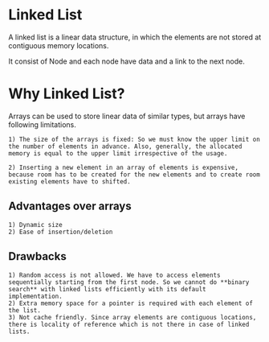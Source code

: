 # Linked List
A linked list is a linear data structure, in which the elements are not stored at contiguous memory locations.

It consist of Node and each node have data and a link to the next node.

# Why Linked List?
Arrays can be used to store linear data of similar types, but arrays have following limitations.
```
1) The size of the arrays is fixed: So we must know the upper limit on the number of elements in advance. Also, generally, the allocated memory is equal to the upper limit irrespective of the usage.
```
```
2) Inserting a new element in an array of elements is expensive, because room has to be created for the new elements and to create room existing elements have to shifted.
```

## Advantages over arrays
```
1) Dynamic size
2) Ease of insertion/deletion
```
## Drawbacks
```
1) Random access is not allowed. We have to access elements sequentially starting from the first node. So we cannot do **binary search** with linked lists efficiently with its default implementation.
2) Extra memory space for a pointer is required with each element of the list.
3) Not cache friendly. Since array elements are contiguous locations, there is locality of reference which is not there in case of linked lists.
```